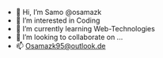 - 👋 Hi, I’m Samo @osamazk 
- 👀 I’m interested in Coding
- 🌱 I’m currently learning Web-Technologies 
- 💞️ I’m looking to collaborate on ...
- 📫 Osamazk95@outlook.de
